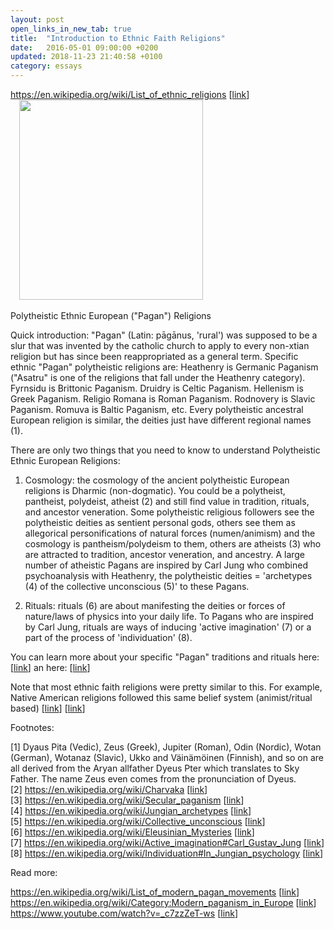 ```yaml
---
layout: post
open_links_in_new_tab: true
title:  "Introduction to Ethnic Faith Religions"
date:   2016-05-01 09:00:00 +0200
updated: 2018-11-23 21:40:58 +0100
category: essays
---
```


https://en.wikipedia.org/wiki/List_of_ethnic_religions [<a href="https://en.wikipedia.org/wiki/List_of_ethnic_religions" rel="nofollow" target="_blank">link</a>]<br /><a href="https://blogger.googleusercontent.com/img/b/R29vZ2xl/AVvXsEhONWOUcgtcxxIk2FgeJGfwqoIoE3YI707mNDC2Cg6IafQitC8IL6TqN5wVu9vc93vJAKeecFALchR1e1ni9jrXtw9NaClOmmQOzQ8Zk2x9WOBJdytvFi9Hv5Cy0v0A_V1_tdRyAqyDEwG4PphV6jFPxArBFvx5j40GfMIyIVdCWERDOKcrUydEsf2EAhQ/s4285/religions.png" style="margin-left: 1em; margin-right: 1em;"><img border="0" data-original-height="4285" data-original-width="3942" height="320" src="https://blogger.googleusercontent.com/img/b/R29vZ2xl/AVvXsEhONWOUcgtcxxIk2FgeJGfwqoIoE3YI707mNDC2Cg6IafQitC8IL6TqN5wVu9vc93vJAKeecFALchR1e1ni9jrXtw9NaClOmmQOzQ8Zk2x9WOBJdytvFi9Hv5Cy0v0A_V1_tdRyAqyDEwG4PphV6jFPxArBFvx5j40GfMIyIVdCWERDOKcrUydEsf2EAhQ/s320/religions.png" width="294" /></a><br /><br> 
                                                                                                                                                                  Polytheistic Ethnic European ("Pagan") Religions

Quick introduction: "Pagan" (Latin: pāgānus, 'rural') was supposed to be a slur that was invented by the catholic church to apply to every non-xtian religion but has since been reappropriated as a general term. Specific ethnic "Pagan" polytheistic religions are: Heathenry is Germanic Paganism ("Asatru" is one of the religions that fall under the Heathenry category). Fyrnsidu is Brittonic Paganism. Druidry is Celtic Paganism. Hellenism is Greek Paganism. Religio Romana is Roman Paganism. Rodnovery is Slavic Paganism. Romuva is Baltic Paganism, etc. Every polytheistic ancestral European religion is similar, the deities just have different regional names (1).

There are only two things that you need to know to understand Polytheistic Ethnic European Religions:

1) Cosmology: the cosmology of the ancient polytheistic European religions is Dharmic (non-dogmatic). You could be a polytheist, pantheist, polydeist, atheist (2) and still find value in tradition, rituals, and ancestor veneration. Some polytheistic religious followers see the polytheistic deities as sentient personal gods, others see them as allegorical personifications of natural forces (numen/animism) and the cosmology is pantheism/polydeism to them, others are atheists (3) who are attracted to tradition, ancestor veneration, and ancestry. A large number of atheistic Pagans are inspired by Carl Jung who combined psychoanalysis with Heathenry, the polytheistic deities = 'archetypes (4) of the collective unconscious (5)' to these Pagans.

2) Rituals: rituals (6) are about manifesting the deities or forces of nature/laws of physics into your daily life. To Pagans who are inspired by Carl Jung, rituals are ways of inducing 'active imagination' (7) or a part of the process of 'individuation' (8).
  
You can learn more about your specific "Pagan" traditions and rituals here: [<a href="https://ecer-org.eu/organisations/" rel="nofollow" target="_blank">link</a>] an here: [<a href="https://salonvert.eu" rel="nofollow" target="_blank">link</a>]

Note that most ethnic faith religions were pretty similar to this. For example, Native American religions followed this same belief system (animist/ritual based) [<a href="https://en.wikipedia.org/wiki/Native_American_religions" rel="nofollow" target="_blank">link</a>] [<a href="https://en.wikipedia.org/wiki/Mythologies_of_the_Indigenous_peoples_of_the_Americas" rel="nofollow" target="_blank">link</a>] 

Footnotes:

[1] Dyaus Pita (Vedic), Zeus (Greek), Jupiter (Roman), Odin (Nordic), Wotan (German), Wotanaz (Slavic), Ukko and Väinämöinen (Finnish), and so on are all derived from the Aryan allfather Dyeus Pter which translates to Sky Father. The name Zeus even comes from the pronunciation of Dyeus.<br>
[2] https://en.wikipedia.org/wiki/Charvaka [<a href="https://en.wikipedia.org/wiki/Charvaka" rel="nofollow" target="_blank">link</a>]<br>
[3] https://en.wikipedia.org/wiki/Secular_paganism [<a href="https://en.wikipedia.org/wiki/Secular_paganism" rel="nofollow" target="_blank">link</a>]<br>
[4] https://en.wikipedia.org/wiki/Jungian_archetypes [<a href="https://en.wikipedia.org/wiki/Jungian_archetypes" rel="nofollow" target="_blank">link</a>]<br>
[5] https://en.wikipedia.org/wiki/Collective_unconscious [<a href="https://en.wikipedia.org/wiki/Collective_unconscious" rel="nofollow" target="_blank">link</a>]<br>
[6] https://en.wikipedia.org/wiki/Eleusinian_Mysteries [<a href="https://en.wikipedia.org/wiki/Eleusinian_Mysteries" rel="nofollow" target="_blank">link</a>]<br>
[7] https://en.wikipedia.org/wiki/Active_imagination#Carl_Gustav_Jung [<a href="https://en.wikipedia.org/wiki/Active_imagination#Carl_Gustav_Jung" rel="nofollow" target="_blank">link</a>]<br>
[8] https://en.wikipedia.org/wiki/Individuation#In_Jungian_psychology [<a href="https://en.wikipedia.org/wiki/Individuation#In_Jungian_psychology" rel="nofollow" target="_blank">link</a>]

Read more:

https://en.wikipedia.org/wiki/List_of_modern_pagan_movements [<a href="https://en.wikipedia.org/wiki/List_of_modern_pagan_movements" rel="nofollow" target="_blank">link</a>]<br>
https://en.wikipedia.org/wiki/Category:Modern_paganism_in_Europe [<a href="https://en.wikipedia.org/wiki/Category:Modern_paganism_in_Europe" rel="nofollow" target="_blank">link</a>]<br>
https://www.youtube.com/watch?v=_c7zzZeT-ws [<a href="https://www.youtube.com/watch?v=_c7zzZeT-ws" rel="nofollow" target="_blank">link</a>]
